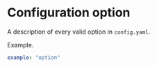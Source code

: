 # Configuration option
<!-- Describe how to configure the workflow (using config.yaml and maybe additional files). -->
<!-- All of them need to be present with example entries inside of the config folder. -->

A description of every valid option in `config.yaml`.

Example.

```yaml
example: "option"
```
